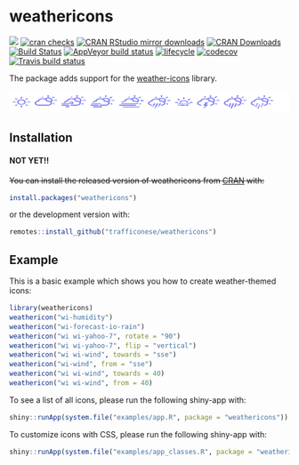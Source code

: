 # weathericons


<!-- badges: start -->
[![](https://www.r-pkg.org/badges/version/weathericons)](https://www.r-pkg.org/pkg/weathericons)
[![cran checks](https://cranchecks.info/badges/worst/weathericons)](https://cran.r-project.org/web/checks/check_results_weathericons.html)
[![CRAN RStudio mirror downloads](https://cranlogs.r-pkg.org/badges/weathericons?color=brightgreen)](https://www.r-pkg.org/pkg/weathericons)
[![CRAN Downloads](http://cranlogs.r-pkg.org/badges/grand-total/weathericons)](https://www.rpackages.io/package/weathericons)
[![Build Status](https://travis-ci.org/trafficonese/weathericons.svg?branch=master)](https://travis-ci.org/trafficonese/weathericons)
[![AppVeyor build status](https://ci.appveyor.com/api/projects/status/github/trafficonese/weathericons?branch=master&svg=true)](https://ci.appveyor.com/project/trafficonese/weathericons)
[![lifecycle](https://img.shields.io/badge/lifecycle-stable-brightgreen.svg)](https://www.tidyverse.org/lifecycle/#stable)
[![codecov](https://codecov.io/gh/trafficonese/weathericons/branch/master/graph/badge.svg)](https://codecov.io/gh/trafficonese/weathericons)
[![Travis build status](https://travis-ci.org/trafficonese/weathericons.svg?branch=master)](https://travis-ci.org/trafficonese/weathericons)
<!-- badges: end -->

The package adds support for the [weather-icons](https://erikflowers.github.io/weather-icons/) library.

<p align="center">
  <img src="inst/img/icons.PNG" width="100%" height="40px"/>
</p>

## Installation

#### NOT YET!!
~~You can install the released version of weathericons from [CRAN](https://CRAN.R-project.org) with:~~

``` r
install.packages("weathericons")
```

or the development version with:

``` r
remotes::install_github("trafficonese/weathericons")
```


## Example

This is a basic example which shows you how to create weather-themed icons:

``` r
library(weathericons)
weathericon("wi-humidity")
weathericon("wi-forecast-io-rain")
weathericon("wi wi-yahoo-7", rotate = "90")
weathericon("wi wi-yahoo-7", flip = "vertical")
weathericon("wi wi-wind", towards = "sse")
weathericon("wi-wind", from = "sse")
weathericon("wi wi-wind", towards = 40)
weathericon("wi wi-wind", from = 40)
```

To see a list of all icons, please run the following shiny-app with:

``` r
shiny::runApp(system.file("examples/app.R", package = "weathericons"))
```

To customize icons with CSS, please run the following shiny-app with:

``` r
shiny::runApp(system.file("examples/app_classes.R", package = "weathericons"))
```

